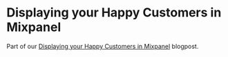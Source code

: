 # Displaying your Happy Customers in Mixpanel

Part of our [Displaying your Happy Customers in Mixpanel](https://next.amsterdam/blog/happy-customers-in-mixpanel/) blogpost.
